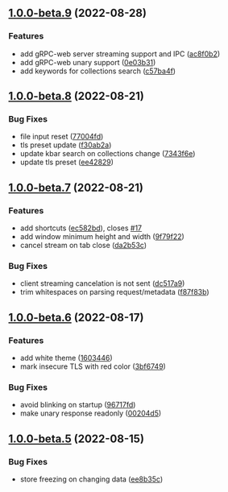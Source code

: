 

## [1.0.0-beta.9](https://github.com/getezy/ezy/compare/v1.0.0-beta.8...v1.0.0-beta.9) (2022-08-28)


### Features

* add gRPC-web server streaming support and IPC ([ac8f0b2](https://github.com/getezy/ezy/commit/ac8f0b26d25fcc824792d79ede4bfc987c4c24ac))
* add gRPC-web unary support ([0e03b31](https://github.com/getezy/ezy/commit/0e03b31e35f72b8376346e4602591bfa01157955))
* add keywords for collections search ([c57ba4f](https://github.com/getezy/ezy/commit/c57ba4f8e02d5662d4a0f1d1bd7f720185196e56))

## [1.0.0-beta.8](https://github.com/getezy/ezy/compare/v1.0.0-beta.7...v1.0.0-beta.8) (2022-08-21)


### Bug Fixes

* file input reset ([77004fd](https://github.com/getezy/ezy/commit/77004fd2c2a47653b605666378fb8333783d35d0))
* tls preset update ([f30ab2a](https://github.com/getezy/ezy/commit/f30ab2a15a03e11b5a7ad6769dcf3d5d0c993c84))
* update kbar search on collections change ([7343f6e](https://github.com/getezy/ezy/commit/7343f6e1faac8055d3a8a633146348ba9ecefac2))
* update tls preset ([ee42829](https://github.com/getezy/ezy/commit/ee4282994532e8703b4a319930dfe92e912f2ce9))

## [1.0.0-beta.7](https://github.com/getezy/ezy/compare/v1.0.0-beta.6...v1.0.0-beta.7) (2022-08-21)


### Features

* add shortcuts ([ec582bd](https://github.com/getezy/ezy/commit/ec582bd1eb1d02e77b94e5b67157d6786fb581eb)), closes [#17](https://github.com/getezy/ezy/issues/17)
* add window minimum height and width ([9f79f22](https://github.com/getezy/ezy/commit/9f79f22c4896d8af4b1942c2f2048660ebf163a5))
* cancel stream on tab close ([da2b53c](https://github.com/getezy/ezy/commit/da2b53cec9574e341eab1620f102a2429c9ff31f))


### Bug Fixes

* client streaming cancelation is not sent ([dc517a9](https://github.com/getezy/ezy/commit/dc517a9349c9a6639959a9f5564577cd00ccc070))
* trim whitespaces on parsing request/metadata ([f87f83b](https://github.com/getezy/ezy/commit/f87f83ba21a57a04308a9763104405342aa0325c))

## [1.0.0-beta.6](https://github.com/getezy/ezy/compare/v1.0.0-beta.5...v1.0.0-beta.6) (2022-08-17)


### Features

* add white theme ([1603446](https://github.com/getezy/ezy/commit/1603446f7a3f0876f4d3cf1cb5e2a5967e39bade))
* mark insecure TLS with red color ([3bf6749](https://github.com/getezy/ezy/commit/3bf6749da5b95daf2046cb7446d9704693a532a9))


### Bug Fixes

* avoid blinking on startup ([96717fd](https://github.com/getezy/ezy/commit/96717fd305f5fab4dd1157d8763259f997fab7d6))
* make unary response readonly ([00204d5](https://github.com/getezy/ezy/commit/00204d58c23d5402ec51b02ee3b8f4c0c7510b44))

## [1.0.0-beta.5](https://github.com/getezy/ezy/compare/v1.0.0-beta.4...v1.0.0-beta.5) (2022-08-15)


### Bug Fixes

* store freezing on changing data ([ee8b35c](https://github.com/getezy/ezy/commit/ee8b35cf7ffb48c311f9da58c2037aeb8d98ae70))